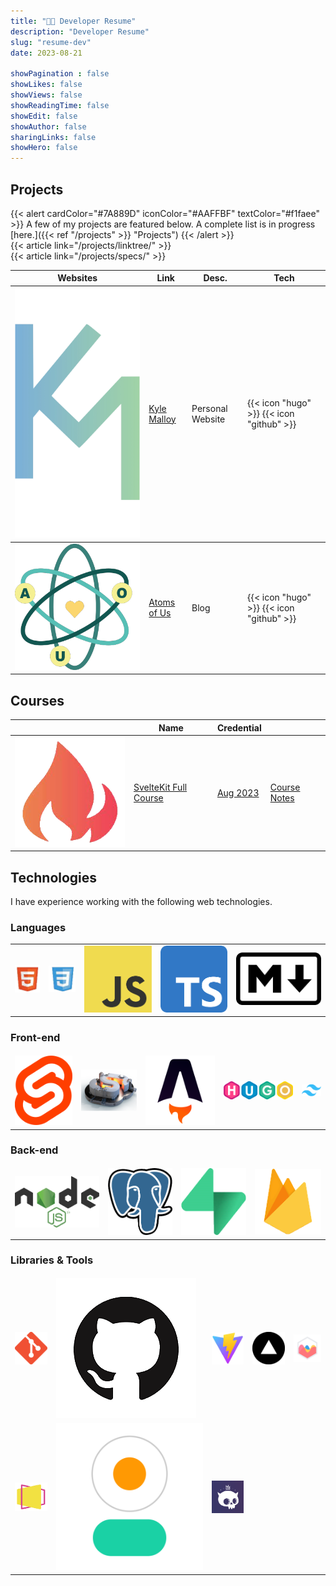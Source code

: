 ```yaml
---
title: "👨‍💻 Developer Resume"
description: "Developer Resume"
slug: "resume-dev"
date: 2023-08-21

showPagination : false
showLikes: false
showViews: false
showReadingTime: false
showEdit: false
showAuthor: false
sharingLinks: false
showHero: false
---
```


## Projects
{{< alert cardColor="#7A889D" iconColor="#AAFFBF" textColor="#f1faee" >}} A few of my projects are featured below. A complete list is in progress
[here.]({{< ref "/projects" >}} "Projects")
{{< /alert >}}
<br>
{{< article link="/projects/linktree/" >}}
<br>
{{< article link="/projects/specs/" >}}

<table>
    <thead>
        <tr>
            <th>Websites</th>
            <th>Link</th>
            <th>Desc.</th>
            <th>Tech</th>
        </tr>
    </thead>
    <tbody>
      <tr>
          <td rowspan=1><img class="customEntitityLogo" src="logo.webp"/></td>
          <td><a href="https://kylemalloy.com/">Kyle Malloy</a></td>
          <td>Personal Website</td>
          <td>{{< icon "hugo" >}} {{< icon "github" >}}</td>
      </tr>
    </tbody>
    <tbody>
      <tr>
          <td rowspan=2><img class="customEntitityLogo" src="aou.png"/></td>
          <td><a href="https://atomsofus.com">Atoms of Us</a></td>
          <td>Blog</td>
          <td>{{< icon "hugo" >}} {{< icon "github" >}}</td>
      </tr>
    </tbody>
</table>

## Courses

<table>
    <thead>
        <tr>
            <th></th>
            <th>Name</th>
            <th>Credential</th>
            <th></th>
        </tr>
    </thead>
    <tbody>
      <tr>
          <td rowspan=1><img class="customEntitityLogo" src="fireship.png"/></td>
          <td><a href="https://fireship.io/courses/sveltekit/">SvelteKit Full Course</a></td>
          <td><a href="https://fkit-peach.vercel.app/">Aug 2023</a></td>
          <td><a href="/blog/fkit/">Course Notes</a></td>
      </tr>
    </tbody>
</table>

## Technologies 
I have experience working with the following web technologies.

### Languages 
<table>
    <thead>
        <tr>
        </tr>
    </thead>
    <tbody>
      <tr>
          <td><img class="customEntitityLogo" src="gallery/html.png" alt="html"/></td>
          <td><img class="customEntitityLogo" src="gallery/css.png" alt="css"/></td>
          <td><img class="customEntitityLogo" src="gallery/js.png" alt="javascript"/></td>
          <td><img class="customEntitityLogo" src="gallery/ts.png" alt="typescript"/></td>
          <td><img class="customEntitityLogo" src="gallery/md.png" alt="markdown"/></td>
      </tr>
    </tbody>
</table>

### Front-end
<table>
    <thead>
        <tr>
        </tr>
    </thead>
    <tbody>
      <tr>
          <td><img class="customEntitityLogo" src="gallery/svelte.png" alt="svelte"/></td>
          <td><img class="customEntitityLogo" src="gallery/skit.png" alt="sveltekit"/></td>
          <td><img class="customEntitityLogo" src="gallery/astro.svg" alt="astrojs"/></td>
          <td><img class="customEntitityLogo" src="gallery/hugo.svg" alt="hugo"/></td>
          <td><img class="customEntitityLogo" src="gallery/tailwind.png" alt="tailwindcss"/></td>
      </tr>
    </tbody>
</table>

### Back-end
<table>
    <thead>
        <tr>
        </tr>
    </thead>
    <tbody>
      <tr>
          <td><img class="customEntitityLogo" src="gallery/node.png" alt="nodejs"/></td>
          <td><img class="customEntitityLogo" src="gallery/postgres.png" alt="postgresql"/></td>
          <td><img class="customEntitityLogo" src="gallery/supa.png" alt="supabase"/></td>
          <td><img class="customEntitityLogo" src="gallery/firebase.png" alt="firebase"/></td>
      </tr>
    </tbody>
</table>

### Libraries & Tools
<table>
    <thead>
        <tr>
        </tr>
    </thead>
    <tbody>
      <tr>
          <td><img class="customEntitityLogo" src="gallery/git.png" alt="git"/></td>
          <td><img class="customEntitityLogo" src="gallery/github.png" alt="github"/></td>
          <td><img class="customEntitityLogo" src="gallery/vite.png" alt="vite"/></td>
          <td><img class="customEntitityLogo" src="gallery/vercel.png" alt="vercel"/></td>
          <td><img class="customEntitityLogo" src="gallery/chart.png" alt="chartjs"/></td>
      </tr>
      <tr>
          <td><img class="customEntitityLogo" src="gallery/reveal.png" alt="revealjs"/></td>
          <td><img class="customEntitityLogo" src="gallery/daisy.png" alt="daisyui"/></td>
          <td><img class="customEntitityLogo" src="gallery/skeleton.png" alt="skeletonui"/></td>
      </tr>
    </tbody>
</table>

<!-- future 
-zod
-superforms
- D3
- threejs -->

<!-- ### Data Analysis, visualiziation & GIS
- python
- plotly dash
- datawrapper
- excel -->
